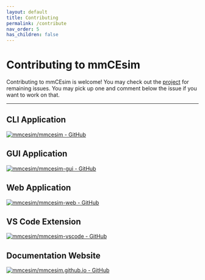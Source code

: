 ```yaml
---
layout: default
title: Contributing
permalink: /contribute
nav_order: 5
has_children: false
---
```


# Contributing to mmCEsim

Contributing to mmCEsim is welcome!
You may check out the [project](https://github.com/orgs/mmcesim/projects/1)
for remaining issues.
You may pick up one and comment below the issue if you want to work on that.

***

## CLI Application
[![mmcesim/mmcesim - GitHub](https://gh-card.dev/repos/mmcesim/mmcesim.svg)](https://github.com/mmcesim/mmcesim)

## GUI Application
[![mmcesim/mmcesim-gui - GitHub](https://gh-card.dev/repos/mmcesim/mmcesim-gui.svg)](https://github.com/mmcesim/mmcesim-gui)

## Web Application
[![mmcesim/mmcesim-web - GitHub](https://gh-card.dev/repos/mmcesim/mmcesim-web.svg)](https://github.com/mmcesim/mmcesim-web)

## VS Code Extension
[![mmcesim/mmcesim-vscode - GitHub](https://gh-card.dev/repos/mmcesim/mmcesim-vscode.svg)](https://github.com/mmcesim/mmcesim-vscode)

## Documentation Website
[![mmcesim/mmcesim.github.io - GitHub](https://gh-card.dev/repos/mmcesim/mmcesim.github.io.svg)](https://github.com/mmcesim/mmcesim.github.io)

